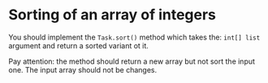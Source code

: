 # Sorting of an array of integers

You should implement the `Task.sort()` method which takes the: `int[] list` argument and return a sorted variant ot it.

Pay attention: the method should return a new array but not sort the input one. The input array should not be changes.